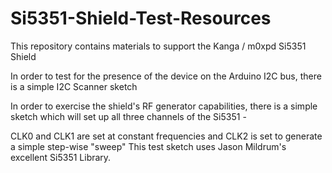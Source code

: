 # Si5351-Shield-Test-Resources

This repository contains materials to support the Kanga / m0xpd Si5351 Shield

In order to test for the presence of the device on the Arduino I2C bus, there is a simple I2C Scanner sketch

In order to exercise the shield's RF generator capabilities, there is a simple sketch which will set up all 
three channels of the Si5351 - 

CLK0 and CLK1 are set at constant frequencies and CLK2 is set to generate a simple step-wise "sweep"
This test sketch uses Jason Mildrum's excellent Si5351 Library.
